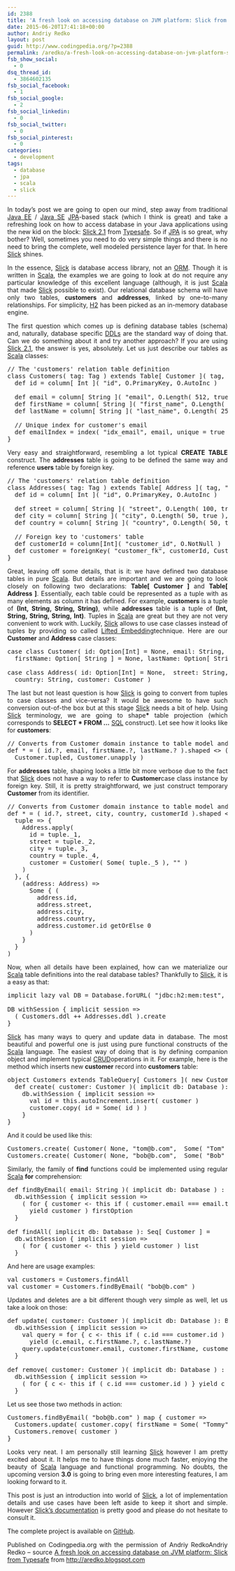 ```yaml
---
id: 2388
title: 'A fresh look on accessing database on JVM platform: Slick from Typesafe'
date: 2015-06-20T17:41:18+00:00
author: Andriy Redko
layout: post
guid: http://www.codingpedia.org/?p=2388
permalink: /aredko/a-fresh-look-on-accessing-database-on-jvm-platform-slick-from-typesafe/
fsb_show_social:
  - 0
dsq_thread_id:
  - 3864602135
fsb_social_facebook:
  - 1
fsb_social_google:
  - 2
fsb_social_linkedin:
  - 0
fsb_social_twitter:
  - 0
fsb_social_pinterest:
  - 0
categories:
  - development
tags:
  - database
  - jpa
  - scala
  - slick
---
```

<p style="text-align: justify;">
  In today&#8217;s post we are going to open our mind, step away from traditional <a href="http://www.oracle.com/technetwork/java/javaee/tech/index-jsp-142185.html">Java EE</a> / <a href="http://www.oracle.com/technetwork/java/javase/overview/index.html">Java SE</a> <a href="https://jcp.org/en/jsr/detail?id=338">JPA</a>-based stack (which I think is great) and take a refreshing look on how to access database in your Java applications using the new kid on the block: <a href="http://slick.typesafe.com/">Slick 2.1</a> from <a href="http://slick.typesafe.com/">Typesafe</a>. So if <a href="https://jcp.org/en/jsr/detail?id=338">JPA</a> is so great, why bother? Well, sometimes you need to do very simple things and there is no need to bring the complete, well modeled persistence layer for that. In here <a href="http://slick.typesafe.com/">Slick</a> shines.<!--more-->
</p>

<p style="text-align: justify;">
  In the essence, <a href="http://slick.typesafe.com/">Slick</a> is database access library, not an <a href="http://en.wikipedia.org/wiki/Object-relational_mapping">ORM</a>. Though it is written in <a href="http://www.scala-lang.org/">Scala</a>, the examples we are going to look at do not require any particular knowledge of this excellent language (although, it is just <a href="http://www.scala-lang.org/">Scala</a> that made <a href="http://slick.typesafe.com/">Slick</a> possible to exist). Our relational database schema will have only two tables, <b>customers</b> and <b>addresses</b>, linked by one-to-many relationships. For simplicity, <a href="http://www.h2database.com/">H2</a> has been picked as an in-memory database engine.
</p>

<p style="text-align: justify;">
  The first question which comes up is defining database tables (schema) and, naturally, database specific <a href="http://en.wikipedia.org/wiki/Data_definition_language">DDLs</a> are the standard way of doing that. Can we do something about it and try another approach? If you are using <a href="http://slick.typesafe.com/">Slick 2.1</a>, the answer is yes, absolutely. Let us just describe our tables as <a href="http://www.scala-lang.org/">Scala</a> classes:
</p>

<pre class="lang:scala decode:true ">// The 'customers' relation table definition
class Customers( tag: Tag ) extends Table[ Customer ]( tag, "customers" ) {
  def id = column[ Int ]( "id", O.PrimaryKey, O.AutoInc )

  def email = column[ String ]( "email", O.Length( 512, true ), O.NotNull )
  def firstName = column[ String ]( "first_name", O.Length( 256, true ), O.Nullable )
  def lastName = column[ String ]( "last_name", O.Length( 256, true ), O.Nullable )

  // Unique index for customer's email
  def emailIndex = index( "idx_email", email, unique = true )
}</pre>

<p style="text-align: justify;">
  Very easy and straightforward, resembling a lot typical <b>CREATE TABLE</b> construct. The <b>addresses</b> table is going to be defined the same way and reference <b>users</b> table by foreign key.
</p>

<pre class="lang:scala decode:true">// The 'customers' relation table definition
class Addresses( tag: Tag ) extends Table[ Address ]( tag, "addresses" ) {
  def id = column[ Int ]( "id", O.PrimaryKey, O.AutoInc )

  def street = column[ String ]( "street", O.Length( 100, true ), O.NotNull )
  def city = column[ String ]( "city", O.Length( 50, true ), O.NotNull )
  def country = column[ String ]( "country", O.Length( 50, true ), O.NotNull )

  // Foreign key to 'customers' table
  def customerId = column[Int]( "customer_id", O.NotNull )
  def customer = foreignKey( "customer_fk", customerId, Customers )( _.id )
}</pre>

<p style="text-align: justify;">
  Great, leaving off some details, that is it: we have defined two database tables in pure <a href="http://www.scala-lang.org/">Scala</a>. But details are important and we are going to look closely on following two declarations: <b>Table[ Customer ]</b> and <b>Table[ Address ]</b>. Essentially, each table could be represented as a tuple with as many elements as column it has defined. For example, <b>customers</b> is a tuple of <b>(Int, String, String, String)</b>, while <b>addresses</b> table is a tuple of <b>(Int, String, String, String, Int)</b>. Tuples in <a href="http://www.scala-lang.org/">Scala</a> are great but they are not very convenient to work with. Luckily, <a href="http://slick.typesafe.com/">Slick</a> allows to use case classes instead of tuples by providing so called <a href="http://slick.typesafe.com/doc/2.1.0/introduction.html#lifted-embedding">Lifted Embedding</a>technique. Here are our <b>Customer</b> and <b>Address</b> case classes:
</p>

<pre class="lang:scala decode:true ">case class Customer( id: Option[Int] = None, email: String, 
  firstName: Option[ String ] = None, lastName: Option[ String ] = None)

case class Address( id: Option[Int] = None,  street: String, city: String, 
  country: String, customer: Customer )</pre>

<p style="text-align: justify;">
  The last but not least question is how <a href="http://slick.typesafe.com/">Slick</a> is going to convert from tuples to case classes and vice-versa? It would be awesome to have such conversion out-of-the box but at this stage <a href="http://slick.typesafe.com/">Slick</a> needs a bit of help. Using <a href="http://slick.typesafe.com/">Slick</a> terminology, we are going to shape<b>*</b> table projection (which corresponds to <b>SELECT * FROM &#8230;</b> <a href="http://en.wikipedia.org/wiki/SQL">SQL</a> construct). Let see how it looks like for <b>customers</b>:
</p>

<pre class="lang:scala decode:true ">// Converts from Customer domain instance to table model and vice-versa
def * = ( id.?, email, firstName.?, lastName.? ).shaped &lt;&gt; ( 
  Customer.tupled, Customer.unapply )</pre>

<p style="text-align: justify;">
  For <b>addresses</b> table, shaping looks a little bit more verbose due to the fact that <a href="http://slick.typesafe.com/">Slick</a> does not have a way to refer to <b>Customer</b>case class instance by foreign key. Still, it is pretty straightforward, we just construct temporary <b>Customer</b> from its identifier.
</p>

<pre class="lang:scala decode:true">// Converts from Customer domain instance to table model and vice-versa
def * = ( id.?, street, city, country, customerId ).shaped &lt;&gt; ( 
  tuple =&gt; {
    Address.apply(
      id = tuple._1,
      street = tuple._2,
      city = tuple._3,
      country = tuple._4,
      customer = Customer( Some( tuple._5 ), "" )
    )
  }, {
    (address: Address) =&gt;
      Some { (
        address.id,
        address.street,
        address.city,
        address.country,
        address.customer.id getOrElse 0 
      )
    }
  }
)</pre>

<p style="text-align: justify;">
  Now, when all details have been explained, how can we materialize our <a href="http://www.scala-lang.org/">Scala</a> table definitions into the real database tables? Thankfully to <a href="http://slick.typesafe.com/">Slick</a>, it is a easy as that:
</p>

<pre class="lang:scala decode:true">implicit lazy val DB = Database.forURL( "jdbc:h2:mem:test", driver = "org.h2.Driver" )
  
DB withSession { implicit session =&gt;
  ( Customers.ddl ++ Addresses.ddl ).create
}</pre>

<p style="text-align: justify;">
  <a href="http://slick.typesafe.com/">Slick</a> has many ways to query and update data in database. The most beautiful and powerful one is just using pure functional constructs of the <a href="http://www.scala-lang.org/">Scala</a> language. The easiest way of doing that is by defining companion object and implement typical <a href="http://en.wikipedia.org/wiki/Create,_read,_update_and_delete">CRUD</a>operations in it. For example, here is the method which inserts new <b>customer</b> record into <b>customers</b> table:
</p>

<pre class="lang:default decode:true ">object Customers extends TableQuery[ Customers ]( new Customers( _ ) ) {
  def create( customer: Customer )( implicit db: Database ): Customer = 
    db.withSession { implicit session =&gt;
      val id = this.autoIncrement.insert( customer )
      customer.copy( id = Some( id ) )
    } 
}</pre>

And it could be used like this:

<pre class="lang:default decode:true">Customers.create( Customer( None, "tom@b.com",  Some( "Tom" ), Some( "Tommyknocker" ) ) )
Customers.create( Customer( None, "bob@b.com",  Some( "Bob" ), Some( "Bobbyknocker" ) ) )</pre>

<p style="text-align: justify;">
  Similarly, the family of <b>find</b> functions could be implemented using regular <a href="http://www.scala-lang.org/">Scala</a> <b>for</b> comprehension:
</p>

<pre class="lang:default decode:true ">def findByEmail( email: String )( implicit db: Database ) : Option[ Customer ] = 
  db.withSession { implicit session =&gt;
    ( for { customer &lt;- this if ( customer.email === email.toLowerCase ) } 
      yield customer ) firstOption
  }
   
def findAll( implicit db: Database ): Seq[ Customer ] = 
  db.withSession { implicit session =&gt;      
    ( for { customer &lt;- this } yield customer ) list
  }</pre>

And here are usage examples:

<pre class="lang:default decode:true ">val customers = Customers.findAll
val customer = Customers.findByEmail( "bob@b.com" )</pre>

<p style="text-align: justify;">
  Updates and deletes are a bit different though very simple as well, let us take a look on those:
</p>

<pre class="lang:default decode:true ">def update( customer: Customer )( implicit db: Database ): Boolean = 
  db.withSession { implicit session =&gt;
    val query = for { c &lt;- this if ( c.id === customer.id ) } 
      yield (c.email, c.firstName.?, c.lastName.?)
    query.update(customer.email, customer.firstName, customer.lastName) &gt; 0
  }
  
def remove( customer: Customer )( implicit db: Database ) : Boolean = 
  db.withSession { implicit session =&gt;
    ( for { c &lt;- this if ( c.id === customer.id ) } yield c ).delete &gt; 0
  }</pre>

Let us see those two methods in action:

<pre class="lang:default decode:true ">Customers.findByEmail( "bob@b.com" ) map { customer =&gt;
  Customers.update( customer.copy( firstName = Some( "Tommy" ) ) )
  Customers.remove( customer )
}</pre>

<p style="text-align: justify;">
  Looks very neat. I am personally still learning <a href="http://slick.typesafe.com/">Slick</a> however I am pretty excited about it. It helps me to have things done much faster, enjoying the beauty of <a href="http://www.scala-lang.org/">Scala</a> language and functional programming. No doubts, the upcoming version <b>3.0</b> is going to bring even more interesting features, I am looking forward to it.
</p>

<p style="text-align: justify;">
  This post is just an introduction into world of <a href="http://slick.typesafe.com/">Slick</a>, a lot of implementation details and use cases have been left aside to keep it short and simple. However <a href="http://slick.typesafe.com/doc/2.1.0/index.html">Slick&#8217;s documentation</a> is pretty good and please do not hesitate to consult it.
</p>

<p style="text-align: justify;">
  The complete project is available on <a href="https://github.com/reta/db-scala-slick">GitHub</a>.
</p>

<p class="note_normal" style="text-align: justify;">
  Published on Codingpedia.org with the permission of Andriy RedkoAndriy Redko</a> – source <a title="http://aredko.blogspot.ch/2015/02/a-fresh-look-on-accessing-database-on.html" href="http://aredko.blogspot.ch/2015/02/a-fresh-look-on-accessing-database-on.html" target="_blank">A fresh look on accessing database on JVM platform: Slick from Typesafe</a> from <a title="http://aredko.blogspot.com" href="http://aredko.blogspot.com/" target="_blank">http://aredko.blogspot.com</a>
</p>
